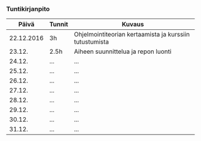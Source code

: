 ### Tuntikirjanpito
Päivä | Tunnit | Kuvaus
--------------- | ----- | ------
22.12.2016 | 3h | Ohjelmointiteorian kertaamista ja kurssiin tutustumista
23.12. | 2.5h | Aiheen suunnittelua ja repon luonti
24.12. | ... | ...
25.12. | ... | ...
26.12. | ... | ...
27.12. | ... | ...
28.12. | ... | ...
29.12. | ... | ...
30.12. | ... | ...
31.12. | ... | ...
